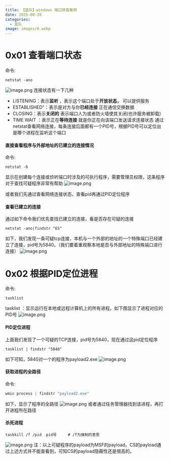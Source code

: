 ```yaml
---
title: 【蓝队】windows 端口排查案例
date: 2025-08-28
categories:
  - 蓝队
image: images/6.webp
---
```

# 0x01 查看端口状态
命令:
```
netstat -ano      
```
![image.png](https://blogslimer.oss-cn-shanghai.aliyuncs.com/blog/20250828153540.png)
连接状态有一下几种
- LISTENING：表示**监听** ，表示这个端口处于**开放状态，** 可以提供服务
- ESTABLISHED"：表示是对方与你**已经连接** 正在通信交换数据
- CLOSING：表示**关闭的** 表示端口人为或者防火墙使其关闭(也许服务被卸载)
- TIME WAIT ：表示正在**等待连接** 就是你正在向该端口发送请求连接状态
通过netstat查看网络连接，每条连接后面都有一个PID号，根据PID号可以定位出是哪个进程在监听这个端口
#### 直接查看程序与外部地址的已建立的连接情况
命令:
```
netstat -b
```
显示在创建每个连接或侦听端口时涉及的可执行程序，需要管理员权限，这条程序对于查找可疑程序非常有帮助
![image.png](https://blogslimer.oss-cn-shanghai.aliyuncs.com/blog/20250828153728.png)

或者我们先通过查看网络连接状态，查看pid再通过PID定位程序
#### 查看已建立的连接
通过如下命令我们优先查找已建立的连接，看是否存在可疑的连接
```
netstat -ano|findstr "ES"
```
如下，我们发现一条可疑tcp连接，本机与一个外部的地址的一个特殊端口已经建立了连接，pid号为5840。（我们要着重观察本地是否与外部地址的特殊端口进行连接）
![image.png](https://blogslimer.oss-cn-shanghai.aliyuncs.com/blog/20250828153714.png)
# 0x02 根据PID定位进程
命令:
```
tasklist
```
tasklist ：显示运行在本地或远程计算机上的所有进程。如下图显示了进程对应的PID号
![image.png](https://blogslimer.oss-cn-shanghai.aliyuncs.com/blog/20250828153755.png)
#### PID定位进程
上面我们发现了一个可疑的TCP连接，pid号为5840，现在通过这pid定位程序
```
tasklist | findstr "5840"
```
如下可知，5840对一个的程序为payload2.exe
![image.png](https://blogslimer.oss-cn-shanghai.aliyuncs.com/blog/20250828153808.png)
#### 获取进程的全路径
命令:
```php
wmic process | findstr "payload2.exe"
```
如下，显示了程序的全路径
![image.png](https://blogslimer.oss-cn-shanghai.aliyuncs.com/blog/20250828153938.png)
或者通过任务管理器找到该进程，再打开进程所在路径
#### 杀死进程
```
taskkill /f /pid  pid号     # /f为强制的意思
```
![image.png](https://blogslimer.oss-cn-shanghai.aliyuncs.com/blog/20250828153948.png)
注：以上可疑程序的payload为MSF的payload。CS的payload通过上述方式并不能查看到，可知CS的payload隐蔽性还是很高的。